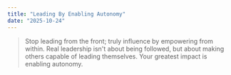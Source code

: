 ```yaml
---
title: "Leading By Enabling Autonomy"
date: "2025-10-24"
---
```


> Stop leading from the front; truly influence by empowering from within. Real leadership isn't about being followed, but about making others capable of leading themselves. Your greatest impact is enabling autonomy.

